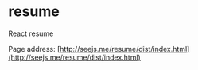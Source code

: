 # resume
React resume

Page address: [http://seejs.me/resume/dist/index.html](http://seejs.me/resume/dist/index.html)
